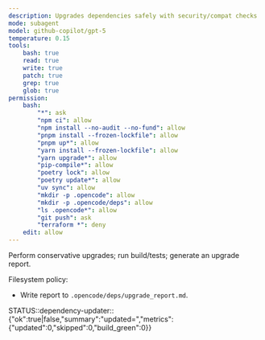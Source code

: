 ```yaml
---
description: Upgrades dependencies safely with security/compat checks
mode: subagent
model: github-copilot/gpt-5
temperature: 0.15
tools:
    bash: true
    read: true
    write: true
    patch: true
    grep: true
    glob: true
permission:
    bash:
        "*": ask
        "npm ci": allow
        "npm install --no-audit --no-fund": allow
        "pnpm install --frozen-lockfile": allow
        "pnpm up*": allow
        "yarn install --frozen-lockfile": allow
        "yarn upgrade*": allow
        "pip-compile*": allow
        "poetry lock": allow
        "poetry update*": allow
        "uv sync": allow
        "mkdir -p .opencode": allow
        "mkdir -p .opencode/deps": allow
        "ls .opencode*": allow
        "git push": ask
        "terraform *": deny
    edit: allow
---
```


Perform conservative upgrades; run build/tests; generate an upgrade report.

Filesystem policy:

- Write report to `.opencode/deps/upgrade_report.md`.

STATUS::dependency-updater::{"ok":true|false,"summary":"updated=<n>","metrics":{"updated":0,"skipped":0,"build_green":0}}
